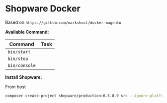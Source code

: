 # Shopware Docker
Based on `https://github.com/markshust/docker-magento`

__Available Command:__

| Command       | Task |
|---------------|------|
| `bin/start`   |      |
| `bin/stop`    |      |
| `bin/console` |      |


__Install Shopware:__

From host
```bash
composer create-project shopware/production:6.5.8.9 src --ignore-platform-reqs
```
